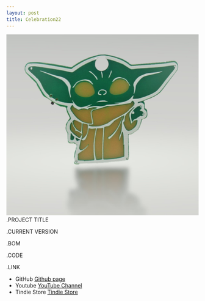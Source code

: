 ```yaml
---
layout: post
title: Celebration22
---
```


![Title](/images/Grogu_font_01.jpg)
.PROJECT TITLE


.CURRENT VERSION


.BOM


.CODE


.LINK
- GitHub [Github page](https://github.com/BadgePiratesLLC)
- Youtube [YouTube Channel](https://www.youtube.com/channel/UCRVegJ2Y7m-8vIXnG0BIhyw/featured/) 
- Tindie Store [Tindie Store](https://www.tindie.com/stores/badgepirates/)
<br>
